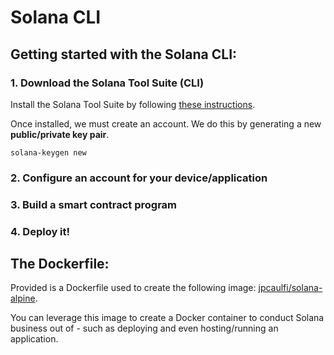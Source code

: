 # Solana CLI

## Getting started with the Solana CLI:

### 1. Download the Solana Tool Suite (CLI)

Install the Solana Tool Suite by following [these instructions](https://docs.solana.com/cli/install-solana-cli-tools).   

Once installed, we must create an account. We do this by generating a new **public/private key pair**.
```shell
solana-keygen new
```

### 2. Configure an account for your device/application

### 3. Build a smart contract program

### 4. Deploy it!

## The Dockerfile:

Provided is a Dockerfile used to create the following image: [jpcaulfi/solana-alpine]().   

You can leverage this image to create a Docker container to conduct Solana business out of - such as deploying and even hosting/running an application.